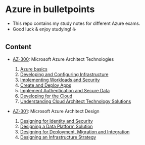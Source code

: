 # Azure in bulletpoints

- This repo contains my study notes for different Azure exams.
- Good luck & enjoy studying! ☕

## Content

- [AZ-300](https://www.microsoft.com/en-us/learning/exam-az-300.aspx): Microsoft Azure Architect Technologies
  1. [Azure basics](AZ-300%20Microsoft%20Azure%20Architect%20Technologies/0.%20Azure%20basics.md)
  2. [Developing and Configuring Infrastructure](AZ-300%20Microsoft%20Azure%20Architect%20Technologies/1.%20Developing%20and%20Configuring%20Infrastructure.md)
  3. [Implementing Workloads and Security](AZ-300%20Microsoft%20Azure%20Architect%20Technologies/2.%20Implementing%20Workloads%20and%20Security.md)
  4. [Create and Deploy Apps](AZ-300%20Microsoft%20Azure%20Architect%20Technologies/3.%20Create%20and%20Deploy%20Apps.md)
  5. [Implement Authentication and Secure Data](AZ-300%20Microsoft%20Azure%20Architect%20Technologies/4.%20Implement%20Authentication%20and%20Secure%20Data.md)
  6. [Developing for the Cloud](AZ-300%20Microsoft%20Azure%20Architect%20Technologies/5.%20Developing%20for%20the%20Cloud.md)
  7. [Understanding Cloud Architect Technology Solutions](AZ-300%20Microsoft%20Azure%20Architect%20Technologies/6.%20Understanding%20Cloud%20Architect%20Technology%20Solutions.md)

- [AZ-301](https://www.microsoft.com/en-us/learning/exam-az-301.aspx): Microsoft Azure Architect Design
  1. [Designing for Identity and Security](AZ-301%20Microsoft%20Azure%20Architect%20Design/1.%20Designing%20for%20Identity%20and%20Security.md)
  2. [Designing a Data Platform Solution](AZ-301%20Microsoft%20Azure%20Architect%20Design/2.%20Designing%20a%20Data%20Platform%20Solution.md)
  3. [Designing for Deployment, Migration and Integration](AZ-301%20Microsoft%20Azure%20Architect%20Design/3.%20Designing%20for%20Deployment,%20Migration%20and%20Integration.md)
  4. [Designing an Infrastructure Strategy](AZ-301%20Microsoft%20Azure%20Architect%20Design/4.%20Designing%20an%20Infrastructure%20Strategy.md)